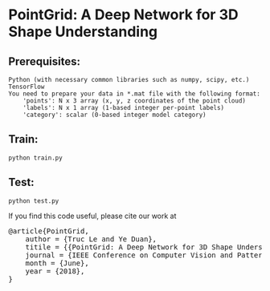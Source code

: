 # PointGrid: A Deep Network for 3D Shape Understanding

## Prerequisites:
	Python (with necessary common libraries such as numpy, scipy, etc.)
	TensorFlow
	You need to prepare your data in *.mat file with the following format:
		'points': N x 3 array (x, y, z coordinates of the point cloud)
		'labels': N x 1 array (1-based integer per-point labels)
		'category': scalar (0-based integer model category)

## Train:
	python train.py
## Test:
	python test.py

If you find this code useful, please cite our work at <br />
<pre>
@article{PointGrid,
	author = {Truc Le and Ye Duan},
	titile = {{PointGrid: A Deep Network for 3D Shape Understanding}},
	journal = {IEEE Conference on Computer Vision and Pattern Recognition (CVPR)},
	month = {June},
	year = {2018},
}
</pre>
